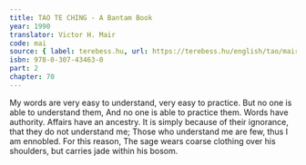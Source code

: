 ```yaml
---
title: TAO TE CHING - A Bantam Book
year: 1990
translator: Victor H. Mair
code: mai
source: { label: terebess.hu, url: https://terebess.hu/english/tao/mair.html }
isbn: 978-0-307-43463-0
part: 2
chapter: 70
---
```


My words are very easy to understand, very easy to practice.
But no one is able to understand them,
And no one is able to practice them.
Words have authority.
Affairs have an ancestry.
It is simply because of their ignorance, that they do not understand me;
Those who understand me are few, thus I am ennobled.
For this reason,
The sage wears coarse clothing over his shoulders, but carries jade within his bosom.
